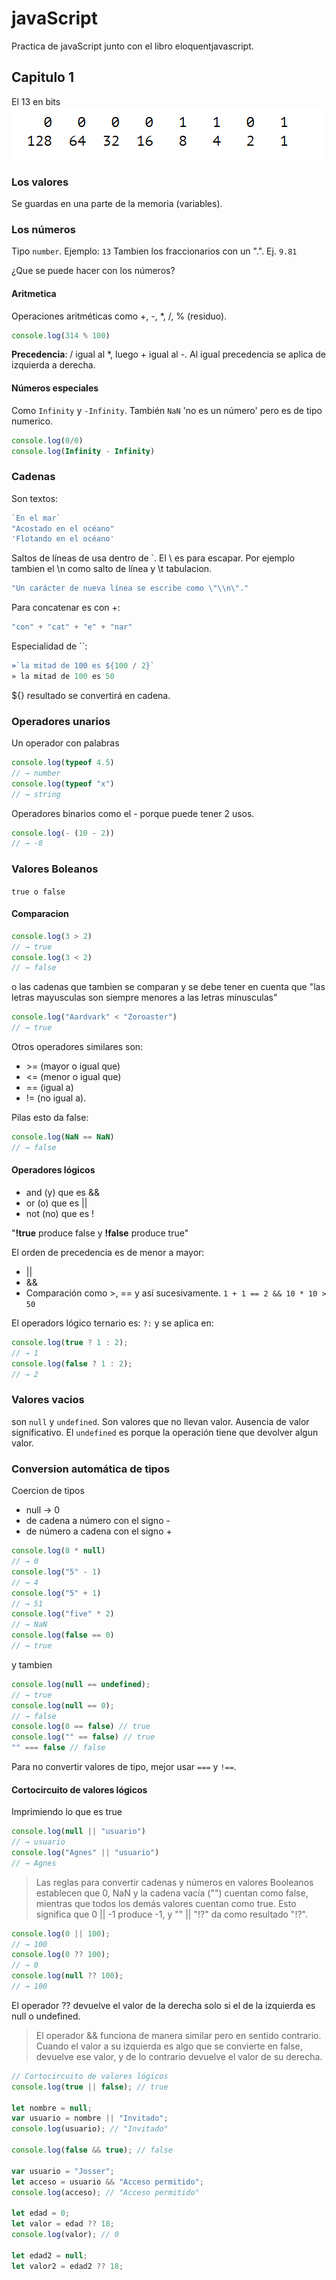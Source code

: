# javaScript
Practica de javaScript junto con el libro eloquentjavascript.

## Capitulo 1
El 13 en bits
![el 13 en bits](image.png)

### Los valores
Se guardas en una parte de la memoria (variables).

### Los números
Tipo `number`. Ejemplo: `13`
Tambien los fraccionarios con un ".". Ej. `9.81`

¿Que se puede hacer con los números?

#### Aritmetica
Operaciones aritméticas como +, -, *, /, % (residuo).

```js
console.log(314 % 100)
```

**Precedencia**: / igual al *, luego + igual al -. Al igual precedencia se aplica de izquierda a derecha.

#### Números especiales
Como `Infinity` y `-Infinity`. También `NaN` 'no es un número' pero es de tipo numerico.
```js
console.log(0/0)
console.log(Infinity - Infinity)
```

### Cadenas
Son textos:
```js
`En el mar`
"Acostado en el océano"
'Flotando en el océano'
```
Saltos de líneas de usa dentro de `. El \ es para escapar. Por ejemplo tambien el \n como salto de línea y \t tabulacion.
```js
"Un carácter de nueva línea se escribe como \"\\n\"."
```
Para concatenar es con +:
```js
"con" + "cat" + "e" + "nar"
```
Especialidad de ``:
```js
»`la mitad de 100 es ${100 / 2}`
» la mitad de 100 es 50
```
${} resultado se convertirá en cadena.

### Operadores unarios
Un operador con palabras 
```js
console.log(typeof 4.5)
// → number
console.log(typeof "x")
// → string
```
Operadores binarios como el - porque puede tener 2 usos.
```js
console.log(- (10 - 2))
// → -8
```

### Valores Boleanos
`true o false`

#### Comparacion
```js
console.log(3 > 2)
// → true
console.log(3 < 2)
// → false
```
o las cadenas que tambien se comparan y se debe tener en cuenta que "las letras mayusculas son siempre menores a las letras minusculas"
```js
console.log("Aardvark" < "Zoroaster")
// → true
```
Otros operadores similares son:
- \>= (mayor o igual que)
- <= (menor o igual que)
- == (igual a)
- != (no igual a).

Pilas esto da false:
```js
console.log(NaN == NaN)
// → false
```

#### Operadores lógicos
- and (y) que es &&
- or (o) que es ||
- not (no) que es !

"**!true** produce false y **!false** produce true"

El orden de precedencia es de menor a mayor:
- ||
- &&
- Comparación como >, ==
y así sucesivamente.
`1 + 1 == 2 && 10 * 10 > 50`

El operadors lógico ternario es: `?:` y se aplica en:
```js
console.log(true ? 1 : 2);
// → 1
console.log(false ? 1 : 2);
// → 2
```

### Valores vacios
son `null` y `undefined`. Son valores que no llevan valor. Ausencia de valor significativo. El `undefined` es porque la operación tiene que devolver algun valor.

### Conversion automática de tipos
Coercion de tipos
- null -> 0
- de cadena a número con el signo -
- de número a cadena con el signo +
```js
console.log(8 * null)
// → 0
console.log("5" - 1)
// → 4
console.log("5" + 1)
// → 51
console.log("five" * 2)
// → NaN
console.log(false == 0)
// → true
```
y tambien
```js
console.log(null == undefined);
// → true
console.log(null == 0);
// → false
console.log(0 == false) // true
console.log("" == false) // true
"" === false // false
```
Para no convertir valores de tipo, mejor usar `===` y `!==`.

#### Cortocircuito de valores lógicos
Imprimiendo lo que es true
```js
console.log(null || "usuario")
// → usuario
console.log("Agnes" || "usuario")
// → Agnes
```
> Las reglas para convertir cadenas y números en valores Booleanos establecen que 0, NaN y la cadena vacía ("") cuentan como false, mientras que todos los demás valores cuentan como true. Esto significa que 0 || -1 produce -1, y "" || "!?" da como resultado "!?".


```js
console.log(0 || 100);
// → 100
console.log(0 ?? 100);
// → 0
console.log(null ?? 100);
// → 100
```

El operador ?? devuelve el valor de la derecha solo si el de la izquierda es null o undefined.

> El operador && funciona de manera similar pero en sentido contrario. Cuando el valor a su izquierda es algo que se convierte en false, devuelve ese valor, y de lo contrario devuelve el valor de su derecha.

```js
// Cortocircuito de valores lógicos
console.log(true || false); // true

let nombre = null;
var usuario = nombre || "Invitado";
console.log(usuario); // "Invitado"

console.log(false && true); // false

var usuario = "Josser";
let acceso = usuario && "Acceso permitido";
console.log(acceso); // "Acceso permitido"

let edad = 0;
let valor = edad ?? 18;
console.log(valor); // 0

let edad2 = null;
let valor2 = edad2 ?? 18;
```
